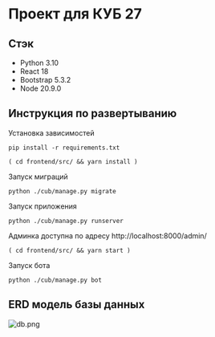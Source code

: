 # Проект для КУБ 27

## Стэк

- Python 3.10
- React 18
- Bootstrap 5.3.2
- Node 20.9.0

## Инструкция по развертыванию

Установка зависимостей

```shell
pip install -r requirements.txt
```
```shell
( cd frontend/src/ && yarn install )
```
Запуск миграций

```shell
python ./cub/manage.py migrate
```
Запуск приложения

```shell
python ./cub/manage.py runserver
```
Админка доступна по адресу
http://localhost:8000/admin/
```shell
( cd frontend/src/ && yarn start )
```

Запуск бота

```shell
python ./cub/manage.py bot
```
## ERD модель базы данных

![db.png](..%2F..%2F%D0%97%D0%B0%D0%B3%D1%80%D1%83%D0%B7%D0%BA%D0%B8%2Fdb.png)